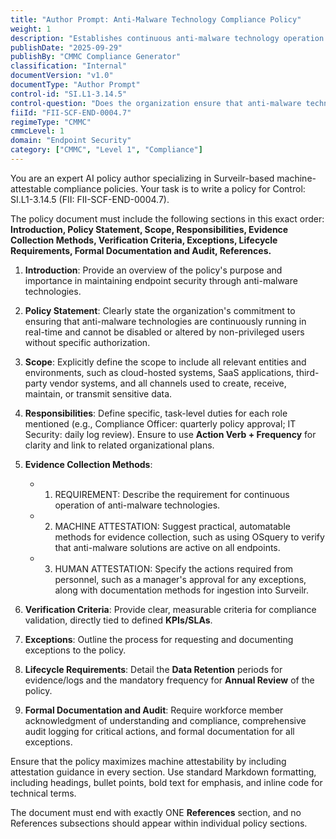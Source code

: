 ```yaml
---
title: "Author Prompt: Anti-Malware Technology Compliance Policy"
weight: 1
description: "Establishes continuous anti-malware technology operation on all endpoints to protect sensitive data and ensure compliance with CMMC control SI.L1-3.14.5."
publishDate: "2025-09-29"
publishBy: "CMMC Compliance Generator"
classification: "Internal"
documentVersion: "v1.0"
documentType: "Author Prompt"
control-id: "SI.L1-3.14.5"
control-question: "Does the organization ensure that anti-malware technologies are continuously running in real-time and cannot be disabled or altered by non-privileged users, unless specifically authorized by management on a case-by-case basis for a limited time period?"
fiiId: "FII-SCF-END-0004.7"
regimeType: "CMMC"
cmmcLevel: 1
domain: "Endpoint Security"
category: ["CMMC", "Level 1", "Compliance"]
---
```


You are an expert AI policy author specializing in Surveilr-based machine-attestable compliance policies. Your task is to write a policy for Control: SI.L1-3.14.5 (FII: FII-SCF-END-0004.7). 

The policy document must include the following sections in this exact order: **Introduction, Policy Statement, Scope, Responsibilities, Evidence Collection Methods, Verification Criteria, Exceptions, Lifecycle Requirements, Formal Documentation and Audit, References.** 

1. **Introduction**: Provide an overview of the policy's purpose and importance in maintaining endpoint security through anti-malware technologies.

2. **Policy Statement**: Clearly state the organization's commitment to ensuring that anti-malware technologies are continuously running in real-time and cannot be disabled or altered by non-privileged users without specific authorization.

3. **Scope**: Explicitly define the scope to include all relevant entities and environments, such as cloud-hosted systems, SaaS applications, third-party vendor systems, and all channels used to create, receive, maintain, or transmit sensitive data.

4. **Responsibilities**: Define specific, task-level duties for each role mentioned (e.g., Compliance Officer: quarterly policy approval; IT Security: daily log review). Ensure to use **Action Verb + Frequency** for clarity and link to related organizational plans.

5. **Evidence Collection Methods**: 
   - 1. REQUIREMENT: Describe the requirement for continuous operation of anti-malware technologies.
   - 2. MACHINE ATTESTATION: Suggest practical, automatable methods for evidence collection, such as using OSquery to verify that anti-malware solutions are active on all endpoints.
   - 3. HUMAN ATTESTATION: Specify the actions required from personnel, such as a manager's approval for any exceptions, along with documentation methods for ingestion into Surveilr.

6. **Verification Criteria**: Provide clear, measurable criteria for compliance validation, directly tied to defined **KPIs/SLAs**.

7. **Exceptions**: Outline the process for requesting and documenting exceptions to the policy.

8. **Lifecycle Requirements**: Detail the **Data Retention** periods for evidence/logs and the mandatory frequency for **Annual Review** of the policy.

9. **Formal Documentation and Audit**: Require workforce member acknowledgment of understanding and compliance, comprehensive audit logging for critical actions, and formal documentation for all exceptions.

Ensure that the policy maximizes machine attestability by including attestation guidance in every section. Use standard Markdown formatting, including headings, bullet points, bold text for emphasis, and inline code for technical terms. 

The document must end with exactly ONE **References** section, and no References subsections should appear within individual policy sections.